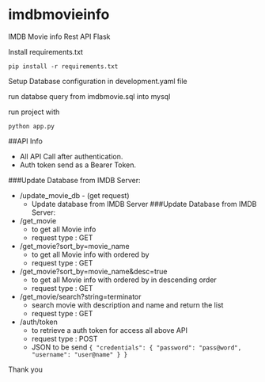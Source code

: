 # imdbmovieinfo
IMDB Movie info Rest API Flask

Install requirements.txt
````
pip install -r requirements.txt
````
Setup Database configuration in development.yaml file

run databse query from imdbmovie.sql into mysql

run project with
````
python app.py
````
##API Info

- All API Call after authentication.
- Auth token send as a Bearer Token.

###Update Database from IMDB Server:
- /update_movie_db - (get request)
    - Update database from IMDB Server
###Update Database from IMDB Server:
- /get_movie
    - to get all Movie info
    - request type : GET
- /get_movie?sort_by=movie_name
    - to get all Movie info with ordered by
    - request type : GET
- /get_movie?sort_by=movie_name&desc=true
    - to get all Movie info with ordered by in descending order
    - request type : GET
- /get_movie/search?string=terminator
    - search movie with description and name and return the list
    - request type : GET
- /auth/token
    - to retrieve a auth token for access all above API
    - request type : POST
    - JSON to be send 
    ``{
    "credentials": {
        "password": "pass@word",
        "username": "user@name"
    }
}``
     
Thank you
